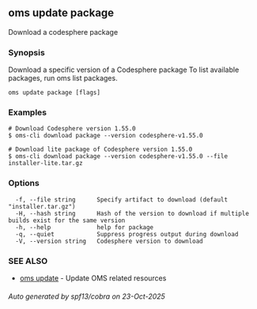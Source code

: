 ## oms update package

Download a codesphere package

### Synopsis

Download a specific version of a Codesphere package
To list available packages, run oms list packages.

```
oms update package [flags]
```

### Examples

```
# Download Codesphere version 1.55.0
$ oms-cli download package --version codesphere-v1.55.0

# Download lite package of Codesphere version 1.55.0
$ oms-cli download package --version codesphere-v1.55.0 --file installer-lite.tar.gz

```

### Options

```
  -f, --file string      Specify artifact to download (default "installer.tar.gz")
  -H, --hash string      Hash of the version to download if multiple builds exist for the same version
  -h, --help             help for package
  -q, --quiet            Suppress progress output during download
  -V, --version string   Codesphere version to download
```

### SEE ALSO

* [oms update](oms_update.md)	 - Update OMS related resources

###### Auto generated by spf13/cobra on 23-Oct-2025
